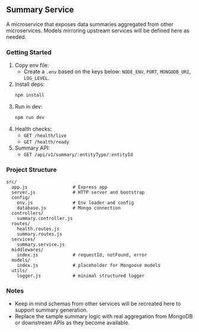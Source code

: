 ## Summary Service

A microservice that exposes data summaries aggregated from other microservices. Models mirroring upstream services will be defined here as needed.

### Getting Started

1. Copy env file:
   - Create a `.env` based on the keys below: `NODE_ENV`, `PORT`, `MONGODB_URI`, `LOG_LEVEL`.
2. Install deps:
   ```bash
   npm install
   ```
3. Run in dev:
   ```bash
   npm run dev
   ```
4. Health checks:
   - `GET /health/live`
   - `GET /health/ready`
5. Summary API:
   - `GET /api/v1/summary/:entityType/:entityId`

### Project Structure

```
src/
  app.js                 # Express app
  server.js              # HTTP server and bootstrap
  config/
    env.js               # Env loader and config
    database.js          # Mongo connection
  controllers/
    summary.controller.js
  routes/
    health.routes.js
    summary.routes.js
  services/
    summary.service.js
  middlewares/
    index.js             # requestId, notFound, error
  models/
    index.js             # placeholder for Mongoose models
  utils/
    logger.js            # minimal structured logger
```

### Notes

- Keep in mind schemas from other services will be recreated here to support summary generation.
- Replace the sample summary logic with real aggregation from MongoDB or downstream APIs as they become available.


